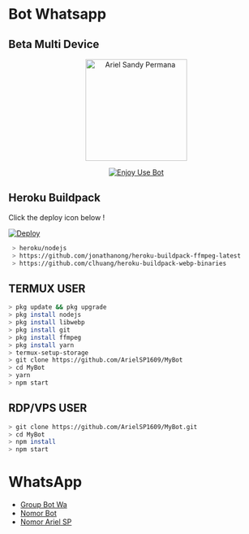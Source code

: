 # Bot Whatsapp
## Beta Multi Device 

<p align="center">
<img src="https://telegra.ph/file/05dbd461f1d3d1447f350.jpg" alt="Ariel Sandy Permana" width="200"/>

<p align="center">
    <a href="https://ArielSP1609.github.io">
        <img
            src="https://readme-typing-svg.herokuapp.com?size=23&width=280&lines=Ariel+Sandy+Permana"
            alt="Enjoy Use Bot"
        />
    </a>
</p>

## Heroku Buildpack

Click the deploy icon below !

[![Deploy](https://www.herokucdn.com/deploy/button.svg)](https://heroku.com/deploy?template=https://github.com/ArielSP1609/MyBot)

```bash
 > heroku/nodejs
 > https://github.com/jonathanong/heroku-buildpack-ffmpeg-latest
 > https://github.com/clhuang/heroku-buildpack-webp-binaries
```

## TERMUX USER
```bash
> pkg update && pkg upgrade
> pkg install nodejs
> pkg install libwebp
> pkg install git
> pkg install ffmpeg
> pkg install yarn
> termux-setup-storage
> git clone https://github.com/ArielSP1609/MyBot
> cd MyBot
> yarn
> npm start
```

## RDP/VPS USER
```bash 
> git clone https://github.com/ArielSP1609/MyBot.git
> cd MyBot
> npm install
> npm start
```

# WhatsApp
- [Group Bot Wa](https://chat.whatsapp.com/IqDLCmrbKAM1W9BEDdPZ9Q)
- [Nomor Bot](http://wa.me/6285321822875)
- [Nomor Ariel SP](http://wa.me/6282118022072)
